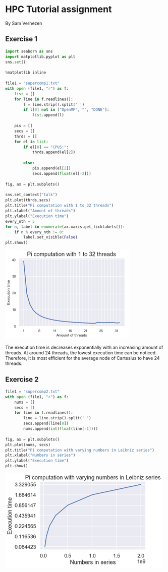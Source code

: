 
# HPC Tutorial assignment
By Sam Verhezen

## Exercise 1


```python
import seaborn as sns
import matplotlib.pyplot as plt
sns.set()

%matplotlib inline

file1 = "supercomp1.txt"
with open (file1, "r") as f:
    list = []
    for line in f.readlines():
        l = line.strip().split(' ')
        if l[0] not in ["OpenMP", "", "DONE"]:
            list.append(l)

    pis = []
    secs = []
    thrds = []
    for el in list:
        if el[0] == "CPUS:":
            thrds.append(el[2])
        
        else:
            pis.append(el[2])
            secs.append(float(el[-2]))

fig, ax = plt.subplots()

sns.set_context("talk")
plt.plot(thrds,secs)
plt.title("Pi computation with 1 to 32 threads")
plt.xlabel("Amount of threads")
plt.ylabel("Execution time")
every_nth = 5
for n, label in enumerate(ax.xaxis.get_ticklabels()):
    if n % every_nth != 0:
        label.set_visible(False)
plt.show()
```


![png](Untitled_files/Untitled_2_0.png)


The execution time is decreases exponentially with an increasing amount of threads. At around 24 threads, the lowest execution time can be noticed. Therefore, it is most efficient for the average node of Cartesius to have 24 threads.

## Exercise 2


```python
file1 = "supercomp2.txt"
with open (file1, "r") as f:
    nums = []
    secs = []
    for line in f.readlines():
        line = line.strip().split(' ')
        secs.append(line[0])
        nums.append(int(float(line[-1])))

fig, ax = plt.subplots()
plt.plot(nums, secs)
plt.title("Pi computation with varying numbers in Leibniz series")
plt.xlabel("Numbers in series")
plt.ylabel("Execution time")
plt.show()
```


![png](Untitled_files/Untitled_5_0.png)

